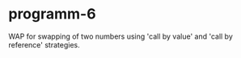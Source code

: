 # programm-6
WAP for swapping of two numbers using 'call by value' and 'call by reference' strategies.
